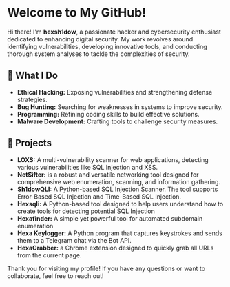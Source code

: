 # Welcome to My GitHub!

Hi there! I'm **hexsh1dow**, a passionate hacker and cybersecurity enthusiast dedicated to enhancing digital security. My work revolves around identifying vulnerabilities, developing innovative tools, and conducting thorough system analyses to tackle the complexities of security.

## 🔧 What I Do

- **Ethical Hacking:** Exposing vulnerabilities and strengthening defense strategies.
- **Bug Hunting:** Searching for weaknesses in systems to improve security.
- **Programming:** Refining coding skills to build effective solutions.
- **Malware Development:** Crafting tools to challenge security measures.

## 🚀 Projects

- **LOXS:** A multi-vulnerability scanner for web applications, detecting various vulnerabilities like SQL Injection and XSS.
- **NetSifter:** is a robust and versatile networking tool designed for comprehensive web enumeration, scanning, and information gathering.
- **Sh1dowQLI:** A Python-based SQL Injection Scanner. The tool supports Error-Based SQL Injection and Time-Based SQL Injection.
- **Hexsqli:** A Python-based tool designed to help users understand how to create tools for detecting potential SQL Injection
- **Hexafinder:** A simple yet powerful tool for automated subdomain enumeration
- **Hexa Keylogger:** A Python program that captures keystrokes and sends them to a Telegram chat via the Bot API.
- **HexaGrabber:** a Chrome extension designed to quickly grab all URLs from the current page.

Thank you for visiting my profile! If you have any questions or want to collaborate, feel free to reach out!
